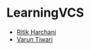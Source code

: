 # LearningVCS

- [Ritik Harchani](https://github.com/harchani-ritik)
- [Varun Tiwari](https://github.com/VarunT11)
